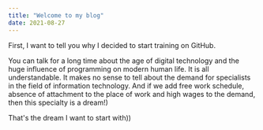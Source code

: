 ```yaml
---
title: "Welcome to my blog"
date: 2021-08-27
---
```

First, I want to tell you why I decided to start training on GitHub.

You can talk for a long time about the age of digital technology and the huge influence of programming on modern human life. It is all understandable. It makes no sense to tell about the demand for specialists in the field of information technology. And if we add free work schedule, absence of attachment to the place of work and high wages to the demand, then this specialty is a dream!)

That's the dream I want to start with)) 
